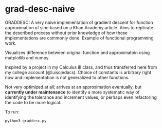 # grad-desc-naive

GRADDESC:
A very naive implementation of gradient descent for function approximation of sine based on a Khan Academy article. Aims to replicate the described process without prior knowledge of how these implementations are commonly done. Example of functional programming work. 

Visualizes difference between original function and approximatoin using matplotlib and numpy.

Inspired by a project in my Calculus III class, and thus transferred here from my college account (@luisojedacs). Choice of constants is arbitrary right now and implementation is not generalized to other functions.

Not very optimized at all; arrives at an approximation eventually, but **currently under maintenance** to identify a more systematic way of identifying the tolerance and increment values, or perhaps even refactoring the code to be more logical.

To run:
```
python3 graddesc.py
```

